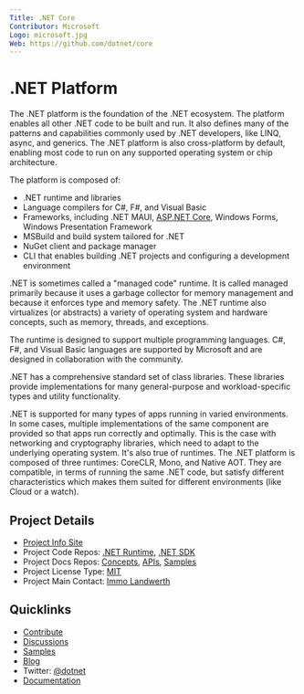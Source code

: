 ```yaml
---
Title: .NET Core
Contributor: Microsoft
Logo: microsoft.jpg
Web: https://github.com/dotnet/core
---
```

# .NET Platform

The .NET platform is the foundation of the .NET ecosystem. The platform enables all other .NET code to be built and run. It also defines many of the patterns and capabilities commonly used by .NET developers, like LINQ, async, and generics. The .NET platform is also cross-platform by default, enabling most code to run on any supported operating system or chip architecture.

The platform is composed of:

- .NET runtime and libraries
- Language compilers for C#, F#, and Visual Basic
- Frameworks, including .NET MAUI, [ASP.NET Core](/projects/aspnet-core), Windows Forms, Windows Presentation Framework
- MSBuild and build system tailored for .NET
- NuGet client and package manager
- CLI that enables building .NET projects and configuring a development environment

.NET is sometimes called a "managed code" runtime. It is called managed primarily because it uses a garbage collector for memory management and because it enforces type and memory safety. The .NET runtime also virtualizes (or abstracts) a variety of operating system and hardware concepts, such as memory, threads, and exceptions.

The runtime is designed to support multiple programming languages. C#, F#, and Visual Basic languages are supported by Microsoft and are designed in collaboration with the community.

.NET has a comprehensive standard set of class libraries. These libraries provide implementations for many general-purpose and workload-specific types and utility functionality.

.NET is supported for many types of apps running in varied environments. In some cases, multiple implementations of the same component are provided so that apps run correctly and optimally. This is the case with networking and cryptography libraries, which need to adapt to the underlying operating system. It's also true of runtimes. The .NET platform is composed of three runtimes: CoreCLR, Mono, and Native AOT. They are compatible, in terms of running the same .NET code, but satisfy different characteristics which makes them suited for different environments (like Cloud or a watch).

## Project Details

* [Project Info Site](https://github.com/dotnet/core)
* Project Code Repos: [.NET Runtime](https://github.com/dotnet/runtime), [.NET SDK](https://github.com/dotnet/sdk)
* Project Docs Repos: [Concepts](https://github.com/dotnet/docs), [APIs](https://github.com/dotnet/dotnet-api-docs), [Samples](https://github.com/dotnet/samples)
* Project License Type: [MIT](https://github.com/dotnet/runtime/blob/master/LICENSE.TXT)
* Project Main Contact: [Immo Landwerth](https://github.com/terrajobst)

## Quicklinks

* [Contribute](https://github.com/dotnet/runtime/blob/master/CONTRIBUTING.md)
* [Discussions](https://forums.dotnetfoundation.org/)
* [Samples](https://github.com/dotnet/samples)
* [Blog](https://devblogs.microsoft.com/dotnet/)
* Twitter: [@dotnet](https://twitter.com/dotnet)
* [Documentation](https://docs.microsoft.com/dotnet)
